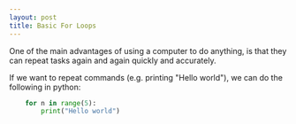 ```yaml
---
layout: post
title: Basic For Loops
---
```


One of the main advantages of using a computer to do anything, is that they
can repeat tasks again and again quickly and accurately.

If we want to repeat commands (e.g. printing "Hello world"), we can do the
following in python:

``` python
    for n in range(5):
        print("Hello world")
```


